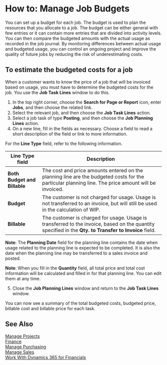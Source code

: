 <properties
                pageTitle="How to: Manage Job Budgets| Financials"
                description="Describes how to budget for jobs."
                services="project-madeira"
                documentationCenter=""
                authors="SorenGP"
/>
<tags
    ms.service="project-madeira"
    ms.topic="article"
    ms.devlang="na"
    ms.tgt_pltfrm="na"
    ms.workload="na"
    ms.date="10/25/2016"
    ms.author="SorenGP" />

# How to: Manage Job Budgets
You can set up a budget for each job. The budget is used to plan the resources that you allocate to a job. The budget can be either general with few entries or it can contain more entries that are divided into activity levels. You can then compare the budgeted amounts with the actual usage as recorded in the job journal. By monitoring differences between actual usage and budgeted usage, you can control an ongoing project and improve the quality of future jobs by reducing the risk of underestimating costs.

## To estimate the budgeted costs for a job  
When a customer wants to know the price of a job that will be invoiced based on usage, you must have to determine the budgeted costs for the job. You use the **Job Task Lines** window to do this. 
  
1. In the top right corner, choose the **Search for Page or Report** icon, enter **Jobs**, and then choose the related link.  
2. Select the relevant job, and then choose the **Job Task Lines** action.  
3. Select a job task of type **Posting**, and then choose the **Job Planning Lines** action.
4. On a new line, fill in the fields as necessary. Choose a field to read a short description of the field or link to more information.   

For the **Line Type** field, refer to the following information.  
  
|Line Type field|Description|  
|---------------|-----------|  
|**Both Budget and Billable**|The cost and price amounts entered on the planning line are the budgeted costs for the particular planning line. The price amount will be invoiced.|  
|**Budget**|The customer is not charged for usage. Usage is not transferred to an invoice, but will still be used in the calculation of WIP.|  
|**Billable**|The customer is charged for usage. Usage is transferred to the invoice, based on the quantity specified in the **Qty. to Transfer to Invoice** field.|  
  
**Note**: The **Planning Date** field for the planning line contains the date when usage related to the planning line is expected to be completed. It is also the date when the planning line may be transferred to a sales invoice and posted.  
  
**Note**: When you fill in the **Quantity** field, all total price and total cost information will be calculated and filled in for that planning line. You can edit them at any time.
  
5. Close the **Job Planning Lines** window and return to the **Job Task Lines** window. 

You can now see a summary of the total budgeted costs, budgeted price, billable cost and billable price for each task.
  
## See Also
[Manage Projects](projects-manage-projects.md)  
[Finance](finance.md)  
[Manage Purchasing](purchasing-manage-purchasing.md)         
[Manage Sales](sales-manage-sales.md)      
[Work With Dynamics 365 for Financials](ui-work-product.md)  
